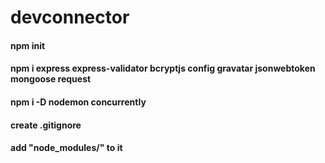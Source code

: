 # devconnector

#### npm init
#### npm i express express-validator bcryptjs config gravatar jsonwebtoken mongoose request
#### npm i -D nodemon concurrently

#### create .gitignore
#### add "node_modules/" to it

